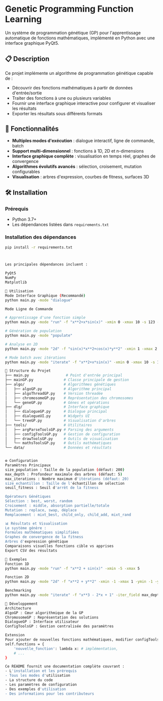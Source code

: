 # Genetic Programming Function Learning

Un système de programmation génétique (GP) pour l'apprentissage automatique de fonctions mathématiques, implémenté en Python avec une interface graphique PyQt5.

## 📋 Description

Ce projet implémente un algorithme de programmation génétique capable de :
- Découvrir des fonctions mathématiques à partir de données d'entrée/sortie
- Traiter des fonctions à une ou plusieurs variables
- Fournir une interface graphique interactive pour configurer et visualiser les résultats
- Exporter les résultats sous différents formats

## 🚀 Fonctionnalités

- **Multiples modes d'exécution** : dialogue interactif, ligne de commande, batch
- **Support multi-dimensionnel** : fonctions à 1D, 2D et n-dimensions
- **Interface graphique complète** : visualisation en temps réel, graphes de convergence
- **Algorithmes évolutifs avancés** : sélection, croisement, mutation configurables
- **Visualisation** : arbres d'expression, courbes de fitness, surfaces 3D

## 🛠️ Installation

### Prérequis
- Python 3.7+
- Les dépendances listées dans `requirements.txt`

### Installation des dépendances
```bash
pip install -r requirements.txt



Les principales dépendances incluent :

PyQt5
NumPy
Matplotlib

🎯 Utilisation
Mode Interface Graphique (Recommandé)
python main.py -mode "dialogue"

Mode Ligne de Commande

# Apprentissage d'une fonction simple
python main.py -mode "run" -f "x**2+x*sin(x)" -xmin 0 -xmax 10 -s 123 -v 1 -out "data/output.txt"

# Génération de population
python main.py -mode "populate"

# Analyse en 2D
python main.py -mode "2d" -f "sin(x)*x**2+cos(x)*y**2" -xmin 1 -xmax 2 -ymin 1 -ymax 2 -s 123

# Mode batch avec itérations
python main.py -mode "iterate" -f "x**2+x*sin(x)" -xmin 0 -xmax 10 -s 123 -iter_field size_depth -iter_min 4 -iter_max 11 -iter_step 1 -out "data/output_profondeur_4_10.csv" -v

📁 Structure du Projet
├── main.py                 # Point d'entrée principal
├── mainGP.py              # Classe principale de gestion
├── algo/                  # Algorithmes génétiques
│   ├── algoGP.py          # Algorithme principal
│   ├── algoThreadGP.py    # Version threadée
│   ├── chromosomeGP.py    # Représentation des chromosomes
│   └── geneGP.py          # Gènes et opérations
├── dlg/                   # Interface graphique
│   ├── dialogueGP.py      # Dialogue principal
│   ├── dialogueUI.py      # Widgets UI
│   └── treeGP.py          # Visualisation d'arbres
├── tools/                 # Utilitaires
│   ├── argParseToolsGP.py # Parsing des arguments
│   ├── configToolsGP.py   # Gestion de configuration
│   ├── drawToolsGP.py     # Outils de visualisation
│   └── mathsToolsGP.py    # Outils mathématiques
└── data/                  # Données et résultats


⚙️ Configuration
Paramètres Principaux
size_population : Taille de la population (défaut: 200)
max_depth : Profondeur maximale des arbres (défaut: 5)
max_iterations : Nombre maximum d'itérations (défaut: 20)
size_echantillon : Taille de l'échantillon de sélection
seuil_fitness : Seuil d'arrêt de la fitness

Opérateurs Génétiques
Sélection : best, worst, random
Croisement : middle, absorption partielle/totale
Mutation : replace, swap, déplace
Remplacement : mixt_best, child_only, child_add, mixt_rand

📊 Résultats et Visualisation
Le système génère :
Formules mathématiques simplifiées
Graphes de convergence de la fitness
Arbres d'expression génétique
Comparaisons visuelles fonctions cible vs apprises
Export CSV des résultats

🧪 Exemples
Fonction 1D
python main.py -mode "run" -f "x**2 + sin(x)" -xmin -5 -xmax 5

Fonction 2D
python main.py -mode "2d" -f "x**2 + y**2" -xmin -1 -xmax 1 -ymin -1 -ymax 1

Benchmarking
python main.py -mode "iterate" -f "x**3 - 2*x + 1" -iter_field max_depth -iter_min 3 -iter_max 8 -out "benchmark.csv"

🔧 Développement
Architecture
AlgoGP : Cœur algorithmique de la GP
ChromosomeGP : Représentation des solutions
DialogueGP : Interface utilisateur
ConfigToolsGP : Gestion centralisée des paramètres

Extension
Pour ajouter de nouvelles fonctions mathématiques, modifier configToolsGP.py :
self.functions = {
    'nouvelle_fonction': lambda x: # implémentation,
    # ...
}

Ce README fournit une documentation complète couvrant :
- L'installation et les prérequis
- Tous les modes d'utilisation
- La structure du code
- Les paramètres de configuration
- Des exemples d'utilisation
- Des informations pour les contributeurs


